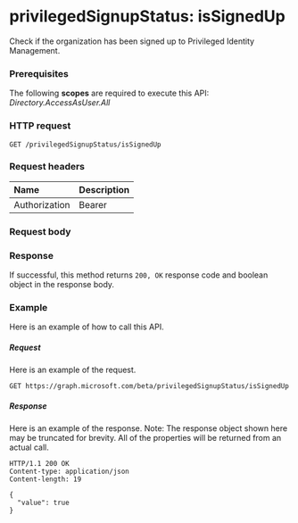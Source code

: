 # privilegedSignupStatus: isSignedUp
Check if the organization has been signed up to Privileged Identity Management.

### Prerequisites
The following **scopes** are required to execute this API: _Directory.AccessAsUser.All_
 
### HTTP request
<!-- { "blockType": "ignored" } -->
```http
GET /privilegedSignupStatus/isSignedUp
```
### Request headers
| Name       | Description|
|:---------------|:----------|
| Authorization  | Bearer <code>|

### Request body

### Response
If successful, this method returns `200, OK` response code and boolean object in the response body.

### Example
Here is an example of how to call this API.
##### Request
Here is an example of the request.
<!-- {
  "blockType": "request",
  "name": "privilegedsignupstatus_issignedup"
}-->
```http
GET https://graph.microsoft.com/beta/privilegedSignupStatus/isSignedUp
```

##### Response
Here is an example of the response. Note: The response object shown here may be truncated for brevity. All of the properties will be returned from an actual call.
<!-- {
  "blockType": "response",
  "truncated": true,
  "@odata.type": boolean
} -->
```http
HTTP/1.1 200 OK
Content-type: application/json
Content-length: 19

{
  "value": true
}
```

<!-- uuid: 8fcb5dbc-d5aa-4681-8e31-b001d5168d79
2015-10-25 14:57:30 UTC -->
<!-- {
  "type": "#page.annotation",
  "description": "privilegedSignupStatus: isSignedUp",
  "keywords": "",
  "section": "documentation",
  "tocPath": ""
}-->
